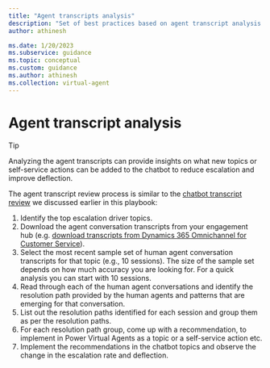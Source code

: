```yaml
---
title: "Agent transcripts analysis"
description: "Set of best practices based on agent transcript analysis to improve  the deflection rate of a Power Virtual Agents chatbot"
author: athinesh

ms.date: 1/20/2023
ms.subservice: guidance
ms.topic: conceptual
ms.custom: guidance
ms.author: athinesh
ms.collection: virtual-agent
---
```

# Agent transcript analysis

> [!TIP]
> Analyzing the agent transcripts can provide insights on what new topics or self-service actions can be added to the chatbot to reduce escalation and improve deflection. 

The agent transcript review process is similar to the [chatbot transcript review](/power-virtual-agents/guidance/deflection-topic-escalation-analysis#step-3-review-conversations-for-selected-topics) we discussed earlier in this playbook:
1.	Identify the top escalation driver topics.
2.	Download the agent conversation transcripts from your engagement hub (e.g. [download transcripts from Dynamics 365 Omnichannel for Customer Service](/dynamics365/customer-service/download-transcripts-bulk)).
3.	Select the most recent sample set of human agent conversation transcripts for that topic (e.g., 10 sessions). The size of the sample set depends on how much accuracy you are looking for. For a quick analysis you can start with 10 sessions.
4.	Read through each of the human agent conversations and identify the resolution path provided by the human agents and patterns that are emerging for that conversation. 
5.	List out the resolution paths identified for each session and group them as per the resolution paths.
6.	For each resolution path group, come up with a recommendation, to implement in Power Virtual Agents as a topic or a self-service action etc.
7.	Implement the recommendations in the chatbot topics and observe the change in the escalation rate and deflection.